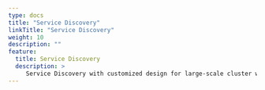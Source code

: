 ```yaml
---
type: docs
title: "Service Discovery"
linkTitle: "Service Discovery"
weight: 10
description: ""
feature:
  title: Service Discovery
  description: >
     Service Discovery with customized design for large-scale cluster with millions of instances and rich builtin registry adaptations such as Nacos and Zookeeper and even more by supporting customized extensions.
---
```

